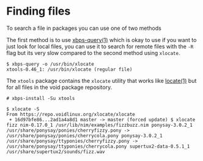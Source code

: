 # Finding files

To search a file in packages you can use one of two methods

The first method is to use
[xbps-query(1)](https://man.voidlinux.org/xbps-query.1) which is okay
to use if you want to just look for local files, you can use it to
search for remote files with the `-R` flag but its very slow compared
to the second method using `xlocate`.

```
$ xbps-query -o /usr/bin/xlocate
xtools-0.46_1: /usr/bin/xlocate (regular file)
```

The `xtools` package contains the `xlocate` utility that works like
[locate(1)](https://man.voidlinux.org/locate.1) but for all files in
the void package repository.

```
# xbps-install -Su xtools
```
```
$ xlocate -S
From https://repo.voidlinux.org/xlocate/xlocate
 + 16d97bfe86...2ad1a4a8d1 master -> master (forced update) $ xlocate
fizz nim-0.17.0_1 /usr/lib/nim/examples/fizzbuzz.nim ponysay-3.0.2_1
/usr/share/ponysay/ponies/cherryfizzy.pony ->
/usr/share/ponysay/ponies/cherrycola.pony ponysay-3.0.2_1
/usr/share/ponysay/ttyponies/cherryfizzy.pony ->
/usr/share/ponysay/ttyponies/cherrycola.pony supertux2-data-0.5.1_1
/usr/share/supertux2/sounds/fizz.wav
```
